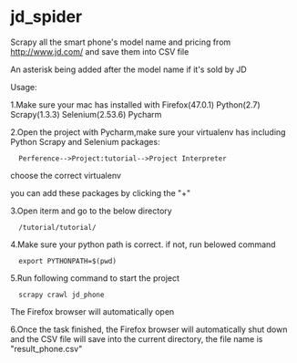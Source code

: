 # jd_spider
Scrapy all the smart phone's model name and pricing from http://www.jd.com/ and save them into CSV file

An asterisk being added after the model name if it's sold by JD 

Usage:

1.Make sure your mac has installed with Firefox(47.0.1) Python(2.7) Scrapy(1.3.3) Selenium(2.53.6) Pycharm

2.Open the project with Pycharm,make sure your virtualenv has including Python Scrapy and Selenium packages:

      Perference-->Project:tutorial-->Project Interpreter 
      
  choose the correct virtualenv
  
  you can add these packages by clicking the "+"  
  
3.Open iterm and go to the below directory
  
      /tutorial/tutorial/
      
4.Make sure your python path is correct. if not, run belowed command
      
      export PYTHONPATH=$(pwd)   
      
5.Run following command to start the project
      
      scrapy crawl jd_phone
      
  The Firefox browser will automatically open
  
6.Once the task finished, the Firefox browser will automatically shut down and the CSV file will save into the current directory, the file name is "result_phone.csv"
